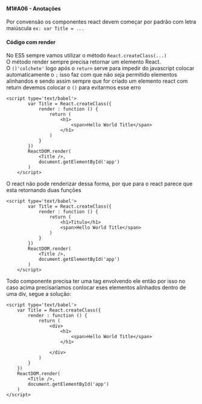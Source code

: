 #### M1#A06 - Anotações
Por convensão os componentes react devem começar por padrão com letra maiúscula
`ex: var Title = ...`

#### Código com render
No ES5 sempre vamos utilizar o método `React.createClass(...)`  
O método render sempre precisa retornar um elemento React.  
O `()'colchete'` logo após o `return` serve para impedir do javascript colocar automaticamente o `;` isso faz com que não seja permitido elementos alinhandos e sendo assim sempre que for criado um elemento react com return devemos colocar o `()` para evitarmos esse erro

```
<script type='text/babel'>
        var Title = React.createClass({
            render : function () {
                return (
                    <h1>
                        <span>Hello World Title</span>
                    </h1>
                )
            }
        })
        ReactDOM.render(
            <Title />,
            document.getElementById('app')
        )
    </script>
```

O react não pode renderizar dessa forma, por que para o react parece que esta retornando duas funções
```
<script type='text/babel'>
        var Title = React.createClass({
            render : function () {
                return (
                    <h1>Titulo</h1>
                    <span>Hello World Title</span>
                )
            }
        })
        ReactDOM.render(
            <Title />,
            document.getElementById('app')
        )
    </script>
```

Todo componente precisa ter uma tag envolvendo ele então por isso no caso acima precisaríamos  conlocar eses elementos alinhados dentro de uma div, segue a solução:

```
<script type='text/babel'>
    var Title = React.createClass({
        render : function () {
            return (
                <div>
                    <h1>
                        <span>Hello World Title</span>
                    </h1>

                </div>
            )
        }
    })
    ReactDOM.render(
        <Title />,
        document.getElementById('app')
    )
</script>
```